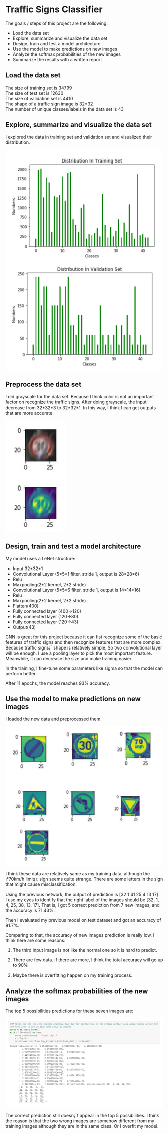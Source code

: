 Traffic Signs Classifier
========================

The goals / steps of this project are the following: 

 - Load the data set 
 - Explore, summarize and visualize the data set 
 - Design, train and test a model architecture 
 - Use the model to make predictions on new images 
 - Analyze the softmax probabilities of the new images 
 - Summarize the results with a written report 
 
Load the data set
-----------------

The size of training set is 34799  
The size of test set is 12630  
The size of validation set is 4410  
The shape of a traffic sign image is 32*32  
The number of unique classes/labels in the data set is 43 

Explore, summarize and visualize the data set 
---------------------------------------------

I explored the data in training set and validation set and visualized their 
distribution. 

![](https://github.com/rainbamboooo/Traffic-Signs-Classifier-Udacity-Self-Driving-Car-Nanodegree-Term1-project2/raw/master/1.png)

Preprocess the data set 
-----------------------

I did grayscale for the data set. Because I think color is not an important factor on 
recognize the traffic signs. After doing grayscale, the input decrease from 
32\*32\*3 to 32\*32\*1. In this way, I think I can get outputs that are more accurate. 

![](https://github.com/rainbamboooo/Traffic-Signs-Classifier-Udacity-Self-Driving-Car-Nanodegree-Term1-project2/raw/master/2.png)

Design, train and test a model architecture 
-------------------------------------------

My model uses a LeNet structure:

 - Input 32\*32\*1
 - Convolutional Layer (5\*5\*1 filter, stride 1, output is 28\*28\*6) 
 - Relu 
 - Maxpooling(2\*2 kernel, 2\*2 stride) 
 - Convolutional Layer (5\*5\*6 filter, stride 1, output is 14\*14\*16) 
 - Relu 
 - Maxpooling(2\*2 kernel, 2\*2 stride) 
 - Flatten(400)
 - Fully connected layer (400->120) 
 - Fully connected layer (120->80) 
 - Fully connected layer (120->43) 
 - Output(43) 

CNN is great for this project because it can fist recognize some of the basic features 
of traffic signs and then recognize features that are more complex. Because traffic 
signs¡¯ shape is relatively simple, So two convolutional layer will be enough. 
I use a pooling layer to pick the most important feature. Meanwhile, it can decrease 
the size and make training easier. 

In the training, I fine-tune some parameters like sigma so that the model can perform 
better. 

After 11 epochs, the model reaches 93% accuracy. 

Use the model to make predictions on new images 
-----------------------------------------------

I loaded the new data and preprocessed them. 

![](https://github.com/rainbamboooo/Traffic-Signs-Classifier-Udacity-Self-Driving-Car-Nanodegree-Term1-project2/raw/master/3.png)

I think these data are relatively same as my training data, although the ¡°70km/h 
limit¡± sign seems quite strange. There are some letters in the sign that might 
cause misclassification. 

Using the previous network, the output of prediction is [32  1 41 25  4 13 17].  
I use my eyes to identify that the right label of the images should be [32, 1, 4, 25, 
38, 13, 17]. That is, I got 5 correct prediction from 7 new images, and the 
accuracy is 71.43%.  

Then I evaluated my previous model on test dataset and got an accuracy of 
91.7%. 

Comparing to that, the accuracy of new images prediction is really low, I think 
here are some reasons: 

1. The third input image is not like the normal one so it is hard to predict.

2. There are few data. If there are more, I think the total accuracy will go up to 
90% 

3. Maybe there is overfitting happen on my training process. 

Analyze the softmax probabilities of the new images 
---------------------------------------------------

The top 5 possibilities predictions for these seven images are: 

![](https://github.com/rainbamboooo/Traffic-Signs-Classifier-Udacity-Self-Driving-Car-Nanodegree-Term1-project2/raw/master/4.png)

The correct prediction still doesn¡¯t appear in the top 5 possibilities. I think the reason is that the two wrong images are somehow different from my 
training images although they are in the same class. Or I overfit my model. 
